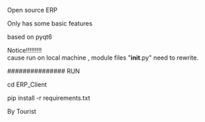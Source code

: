 Open source ERP

Only has some basic features

based on pyqt6


Notice!!!!!!!!!                        
cause run on local machine , module files "__init__.py" need to rewrite.



############### RUN
        
cd ERP_Client
                            
pip install -r requirements.txt









By Tourist
